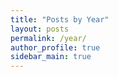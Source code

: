 ```yaml
---
title: "Posts by Year"
layout: posts
permalink: /year/
author_profile: true
sidebar_main: true
---
```

